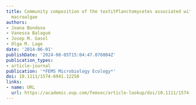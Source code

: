 ```yaml
---
title: Community composition of the textitPlanctomycetes associated with different
  macroalgae
authors:
- Joana Bondoso
- Vanessa Balagué
- Josep M. Gasol
- Olga M. Lage
date: '2014-06-01'
publishDate: '2024-08-05T15:04:47.076004Z'
publication_types:
- article-journal
publication: '*FEMS Microbiology Ecology*'
doi: 10.1111/1574-6941.12258
links:
- name: URL
  url: https://academic.oup.com/femsec/article-lookup/doi/10.1111/1574-6941.12258
---
```

